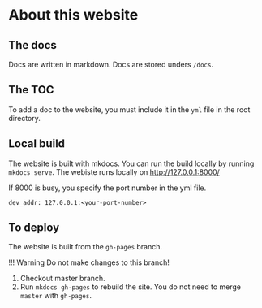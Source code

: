 # About this website

## The docs

Docs are written in markdown. Docs are stored unders `/docs`. 

## The TOC

To add a doc to the website, you must include it in the `yml` file in the root directory.

## Local build

The website is built with mkdocs. You can run the build locally by running `mkdocs serve`. 
The webiste runs locally on http://127.0.0.1:8000/

If 8000 is busy, you specify the port number in the yml file.

`dev_addr: 127.0.0.1:<your-port-number>`

## To deploy

The website is built from the `gh-pages` branch. 

!!! Warning
Do not make changes to this branch!

1. Checkout master branch.
1. Run `mkdocs gh-pages` to rebuild the site.
    You do not need to merge `master` with `gh-pages`.
